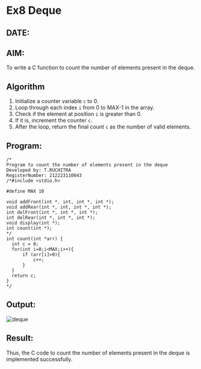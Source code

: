 # Ex8 Deque
## DATE:
## AIM:
To write a C function to count the number of elements present in the deque.

## Algorithm
1. Initialize a counter variable `c` to 0.
2. Loop through each index `i` from 0 to MAX-1 in the array.
3. Check if the element at position `i` is greater than 0.
4. If it is, increment the counter `c`.
5. After the loop, return the final count `c` as the number of valid elements. 

## Program:
```
/*
Program to count the number of elements present in the deque
Developed by: T.RUCHITRA
RegisterNumber: 212223110043
/*#include <stdio.h>

#define MAX 10

void addFront(int *, int, int *, int *);
void addRear(int *, int, int *, int *);
int delFront(int *, int *, int *);
int delRear(int *, int *, int *);
void display(int *);
int count(int *);
*/
int count(int *arr) {
  int c = 0;
  for(int i=0;i<MAX;i++){
      if (arr[i]>0){
          c++;
      }
  }
  return c;
}
*/
```

## Output:
![deque](https://github.com/user-attachments/assets/5c39a366-6504-4e4d-9547-806afa00e8bc)


## Result:
Thus, the C code to count the number of elements present in the deque is implemented successfully.
